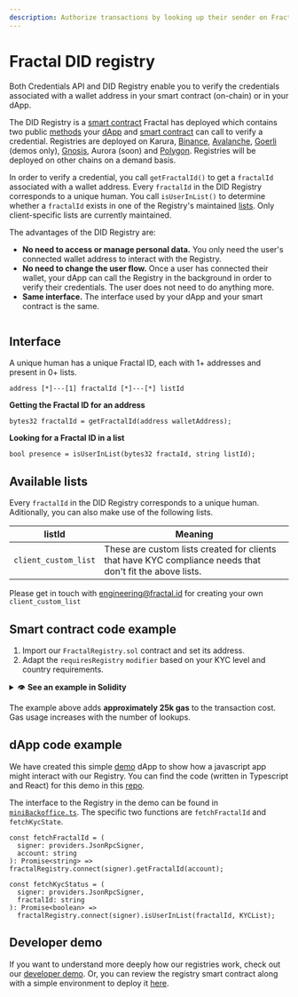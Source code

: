 ```yaml
---
description: Authorize transactions by looking up their sender on Fractal's DID Registry.
---
```


# Fractal DID registry

Both Credentials API and DID Registry enable you to verify the credentials associated with a wallet address in your smart contract (on-chain) or in your dApp.&#x20;

The DID Registry is a [smart contract](https://github.com/trustfractal/registry-deployer) Fractal has deployed which contains two public [methods](fractal-did-registry.md#interface) your [dApp](fractal-did-registry.md#dapp-code-example) and [smart contract](fractal-did-registry.md#smart-contract-example) can call to verify a credential. Registries are deployed on Karura, [Binance](https://bscscan.com/address/0x91562c86174656976E1a58f4eD02942Ac5a34e77#code), [Avalanche](https://snowtrace.io/address/0x187fa9c568522b5275f420245f6b00c79681c270), [Goerli](https://goerli.etherscan.io/address/0x4D9DE1bb481B9dA37A7a7E3a07F6f60654fEe7BB) (demos only), [Gnosis](https://gnosisscan.io/address/0xae94424d66f5758a7aa128c4125e25b1247143c3#code),  Aurora (soon) and [Polygon](https://polygonscan.com/address/0xfBDb867e7eFf0e3dBe63eE52eDA24d83fBacFe25). Registries will be deployed on other chains on a demand basis.

In order to verify a credential, you call `getFractalId()` to get a `fractalId` associated with a wallet address. Every `fractalId` in the DID Registry corresponds to a unique human. You call `isUserInList()` to determine whether a `fractalId` exists in one of the Registry's maintained [lists](fractal-did-registry.md#available-lists). Only client-specific lists are currently maintained.

The advantages of the DID Registry are:

* **No need to access or manage personal data.** You only need the user's connected wallet address to interact with the Registry.
* **No need to change the user flow.** Once a user has connected their wallet, your dApp can call the Registry in the background in order to verify their credentials. The user does not need to do anything more.
* **Same interface.** The interface used by your dApp and your smart contract is the same.

<figure><img src="https://user-images.githubusercontent.com/365821/166981861-3966c717-ffcc-4162-b6f0-5dd9e0ac4a76.png" alt=""><figcaption></figcaption></figure>

## Interface

A unique human has a unique Fractal ID, each with 1+ addresses and present in 0+ lists.

```
address [*]---[1] fractalId [*]---[*] listId
```

**Getting the Fractal ID for an address**

```solidity
bytes32 fractalId = getFractalId(address walletAddress);
```

**Looking for a Fractal ID in a list**

```solidity
bool presence = isUserInList(bytes32 fractaId, string listId);
```

## **Available lists**

Every `fractalId` in the DID Registry corresponds to a unique human. Aditionally, you can also make use of the following lists.

| listId               | Meaning                                                                                                   |
| -------------------- | --------------------------------------------------------------------------------------------------------- |
| `client_custom_list` | These are custom lists created for clients that have KYC compliance needs that don't fit the above lists. |

Please get in touch with [engineering@fractal.id](mailto:engineering@fractal.id) for creating your own `client_custom_list`

## Smart contract code example

1. Import our `FractalRegistry.sol` contract and set its address.
2. Adapt the `requiresRegistry` `modifier` based on your KYC level and country requirements.

<details>

<summary><span data-gb-custom-inline data-tag="emoji" data-code="1f441">👁</span> <strong>See an example in Solidity</strong></summary>

```
import {FractalRegistry} from "github.com/trustfractal/registry-deployer/blob/master/contracts/FractalRegistry.sol";

contract Main {
  FractalRegistry registry = FractalRegistry(0x5FD6eB55D12E759a21C09eF703fe0CBa1DC9d88D);

  function requiresRegistry(
      address sender,
      string[1] memory requiredLists,
      string[2] memory blockedLists
  ) private view {
      bytes32 fractalId = registry.getFractalId(sender);

      require(fractalId != 0);

      for (uint256 i = 0; i < requiredLists.length; i++) {
          require(registry.isUserInList(fractalId, requiredLists[i]));
      }

      for (uint256 i = 0; i < blockedLists.length; i++) {
          require(!registry.isUserInList(fractalId, blockedLists[i]));
      }
  }

  function main(
      /* your transaction arguments go here */
  ) external view {
      requiresRegistry(msg.sender, ["client_custom_list_id"], []);
      /* your transaction logic goes here */
  }
}
```

</details>

The example above adds **approximately 25k gas** to the transaction cost. Gas usage increases with the number of lookups.

## dApp code example

We have created this simple [demo](https://did-registry.demo.fractal.id/) dApp to show how a javascript app might interact with our Registry. You can find the code (written in Typescript and React) for this demo in this [repo](https://github.com/trustfractal/did-registry-demo-dapp).

The interface to the Registry in the demo can be found in [`miniBackoffice.ts`](https://github.com/trustfractal/did-registry-demo-dapp/blob/main/src/hooks/miniBackoffice.ts). The specific two functions are `fetchFractalId` and `fetchKycState`.

```
const fetchFractalId = (
  signer: providers.JsonRpcSigner,
  account: string
): Promise<string> => fractalRegistry.connect(signer).getFractalId(account);

const fetchKycStatus = (
  signer: providers.JsonRpcSigner,
  fractalId: string
): Promise<boolean> =>
  fractalRegistry.connect(signer).isUserInList(fractalId, KYCList);
```

## **Developer demo**

If you want to understand more deeply how our registries work, check out our [developer demo](https://github.com/trustfractal/did\_registry\_demo). Or, you can review the registry smart contract along with a simple environment to deploy it [here](https://github.com/trustfractal/registry-deployer).
